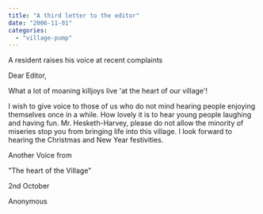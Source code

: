 ```yaml
---
title: "A third letter to the editor"
date: "2006-11-01"
categories: 
  - "village-pump"
---
```


A resident raises his voice at recent complaints

Dear Editor,

What a lot of moaning killjoys live 'at the heart of our village'!

I wish to give voice to those of us who do not mind hearing people enjoying themselves once in a while. How lovely it is to hear young people laughing and having fun. Mr. Hesketh-Harvey, please do not allow the minority of miseries stop you from bringing life into this village. I look forward to hearing the Christmas and New Year festivities.

Another Voice from

"The heart of the Village"

2nd October

Anonymous
